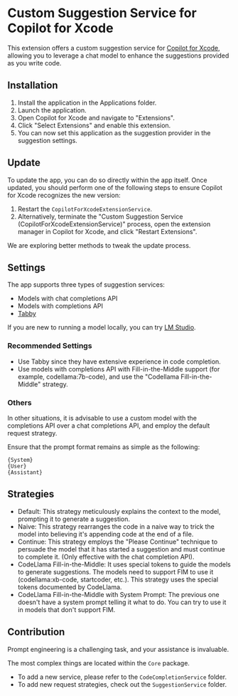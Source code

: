 # Custom Suggestion Service for Copilot for Xcode

This extension offers a custom suggestion service for [Copilot for Xcode](https://github.com/intitni/CopilotForXcode), allowing you to leverage a chat model to enhance the suggestions provided as you write code.

## Installation

1. Install the application in the Applications folder.
2. Launch the application.
3. Open Copilot for Xcode and navigate to "Extensions".
4. Click "Select Extensions" and enable this extension.
5. You can now set this application as the suggestion provider in the suggestion settings.

## Update

To update the app, you can do so directly within the app itself. Once updated, you should perform one of the following steps to ensure Copilot for Xcode recognizes the new version:

1. Restart the `CopilotForXcodeExtensionService`.
2. Alternatively, terminate the "Custom Suggestion Service (CopilotForXcodeExtensionService)" process, open the extension manager in Copilot for Xcode, and click "Restart Extensions".

We are exploring better methods to tweak the update process.

## Settings

The app supports three types of suggestion services:

- Models with chat completions API
- Models with completions API
- [Tabby](https://tabby.tabbyml.com)

If you are new to running a model locally, you can try [LM Studio](https://lmstudio.ai).

### Recommended Settings

- Use Tabby since they have extensive experience in code completion.
- Use models with completions API with Fill-in-the-Middle support (for example, codellama:7b-code), and use the "Codellama Fill-in-the-Middle" strategy.

### Others

In other situations, it is advisable to use a custom model with the completions API over a chat completions API, and employ the default request strategy.

Ensure that the prompt format remains as simple as the following:

```
{System}
{User}
{Assistant}
```

## Strategies

- Default: This strategy meticulously explains the context to the model, prompting it to generate a suggestion.
- Naive: This strategy rearranges the code in a naive way to trick the model into believing it's appending code at the end of a file.
- Continue: This strategy employs the "Please Continue" technique to persuade the model that it has started a suggestion and must continue to complete it. (Only effective with the chat completion API).
- CodeLlama Fill-in-the-Middle: It uses special tokens to guide the models to generate suggestions. The models need to support FIM to use it (codellama:xb-code, startcoder, etc.). This strategy uses the special tokens documented by CodeLlama.
- CodeLlama Fill-in-the-Middle with System Prompt: The previous one doesn't have a system prompt telling it what to do. You can try to use it in models that don't support FIM.

## Contribution

Prompt engineering is a challenging task, and your assistance is invaluable.

The most complex things are located within the `Core` package.

- To add a new service, please refer to the `CodeCompletionService` folder.
- To add new request strategies, check out the `SuggestionService` folder.

